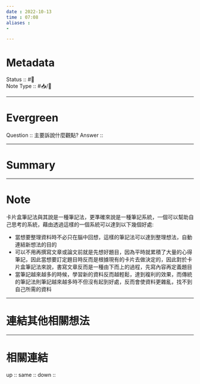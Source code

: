 ```yaml
---
date : 2022-10-13
time : 07:08
aliases :
- 

---
```


# Metadata
Status :: #🌱 <br>
Note Type :: #📥/📘 <br>

---
# Evergreen
Question :: 主要訴說什麼觀點?
Answer :: 


---

# Summary


---

# Note
卡片盒筆記法與其說是一種筆記法，更準確來說是一種筆記系統，一個可以幫助自己思考的系統，藉由透過這樣的一個系統可以達到以下幾個好處: 
- 當想要整理資料時不必只在腦中回想，這樣的筆記法可以達到整理想法，自動連結新想法的目的
- 可以不用再撰寫文章或論文前就是先想好題目，因為平時就累積了大量的心得筆記，因此當想要訂定題目時反而是根據現有的卡片去做決定的，因此對於卡片盒筆記法來說，書寫文章反而是一種由下而上的過程，先寫內容再定義題目
- 當筆記越來越多的時候，學習新的資料反而越輕鬆，達到複利的效果，而傳統的筆記法則筆記越來越多時不但沒有起到好處，反而會使資料更雜亂，找不到自己所需的資料



---

# 連結其他相關想法


---

# 相關連結
up :: 
same :: 
down :: 


